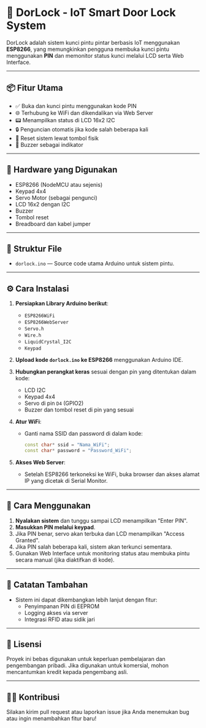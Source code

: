 # 🔐 DorLock - IoT Smart Door Lock System

DorLock adalah sistem kunci pintu pintar berbasis IoT menggunakan **ESP8266**, yang memungkinkan pengguna membuka kunci pintu menggunakan **PIN** dan memonitor status kunci melalui LCD serta Web Interface.

---

## 📦 Fitur Utama

- ✅ Buka dan kunci pintu menggunakan kode PIN
- 🌐 Terhubung ke WiFi dan dikendalikan via Web Server
- 📟 Menampilkan status di LCD 16x2 I2C
- 🔒 Penguncian otomatis jika kode salah beberapa kali
- 🔄 Reset sistem lewat tombol fisik
- 🔔 Buzzer sebagai indikator

---

## 🧰 Hardware yang Digunakan

- ESP8266 (NodeMCU atau sejenis)
- Keypad 4x4
- Servo Motor (sebagai pengunci)
- LCD 16x2 dengan I2C
- Buzzer
- Tombol reset
- Breadboard dan kabel jumper

---

## 📂 Struktur File

- `dorlock.ino` — Source code utama Arduino untuk sistem pintu.

---

## ⚙️ Cara Instalasi

1. **Persiapkan Library Arduino berikut**:
    - `ESP8266WiFi`
    - `ESP8266WebServer`
    - `Servo.h`
    - `Wire.h`
    - `LiquidCrystal_I2C`
    - `Keypad`

2. **Upload kode `dorlock.ino` ke ESP8266** menggunakan Arduino IDE.

3. **Hubungkan perangkat keras** sesuai dengan pin yang ditentukan dalam kode:
    - LCD I2C
    - Keypad 4x4
    - Servo di pin `D4` (GPIO2)
    - Buzzer dan tombol reset di pin yang sesuai

4. **Atur WiFi**:
    - Ganti nama SSID dan password di dalam kode:
      ```cpp
      const char* ssid = "Nama_WiFi";
      const char* password = "Password_WiFi";
      ```

5. **Akses Web Server**:
    - Setelah ESP8266 terkoneksi ke WiFi, buka browser dan akses alamat IP yang dicetak di Serial Monitor.

---

## 📖 Cara Menggunakan

1. **Nyalakan sistem** dan tunggu sampai LCD menampilkan "Enter PIN".
2. **Masukkan PIN melalui keypad**.
3. Jika PIN benar, servo akan terbuka dan LCD menampilkan "Access Granted".
4. Jika PIN salah beberapa kali, sistem akan terkunci sementara.
5. Gunakan Web Interface untuk monitoring status atau membuka pintu secara manual (jika diaktifkan di kode).

---

## 📌 Catatan Tambahan

- Sistem ini dapat dikembangkan lebih lanjut dengan fitur:
    - Penyimpanan PIN di EEPROM
    - Logging akses via server
    - Integrasi RFID atau sidik jari

---

## 📜 Lisensi

Proyek ini bebas digunakan untuk keperluan pembelajaran dan pengembangan pribadi. Jika digunakan untuk komersial, mohon mencantumkan kredit kepada pengembang asli.

---

## 👨‍💻 Kontribusi

Silakan kirim pull request atau laporkan issue jika Anda menemukan bug atau ingin menambahkan fitur baru!

